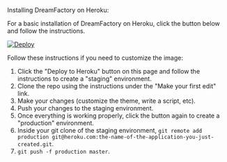 Installing DreamFactory on Heroku:

For a basic installation of DreamFactory on Heroku, click the button below and follow the instructions. 

<p><a href="https://heroku.com/deploy?template=https://github.com/dreamfactorysoftware/dsp-core/"><img src="https://camo.githubusercontent.com/c0824806f5221ebb7d25e559568582dd39dd1170/68747470733a2f2f7777772e6865726f6b7563646e2e636f6d2f6465706c6f792f627574746f6e2e706e67" alt="Deploy" data-canonical-src="https://www.herokucdn.com/deploy/button.png" style="max-width:100%;"></a></p>

Follow these instructions if you need to customize the image:

1. Click the "Deploy to Heroku" button on this page and follow the instructions to create a "staging" environment.
2. Clone the repo using the instructions under the "Make your first edit" link.
3. Make your changes (customize the theme, write a script, etc).
4. Push your changes to the staging environment.
5. Once everything is working properly, click the button again to create a "production" environment.
6. Inside your git clone of the staging environment, `git remote add production git@heroku.com:the-name-of-the-application-you-just-created.git`.
7. `git push -f production master`.